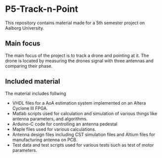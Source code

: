 # P5-Track-n-Point
This repository contains material made for a 5th semester project on Aalborg University.
## Main focus
The main focus of the project is to track a drone and pointing at it. The drone is located by measuring the drones signal with three antennas and comparing their phase.  
## Included material
The material includes follwing
* VHDL files for a AoA estimation system implemented on an Altera Cyclone III FPGA. 
* Matlab scripts used for calculation and simulation of various things like antenna parameters, and algorithms.
* Arduino-C code for controlling an antenna pedestal
* Maple files used for various calculations.
* Antenna design files including CST simulation files and Altium files for manufacturing antenna on PCB.
* Test data and test scripts used for various tests such as test of motor parameters.
